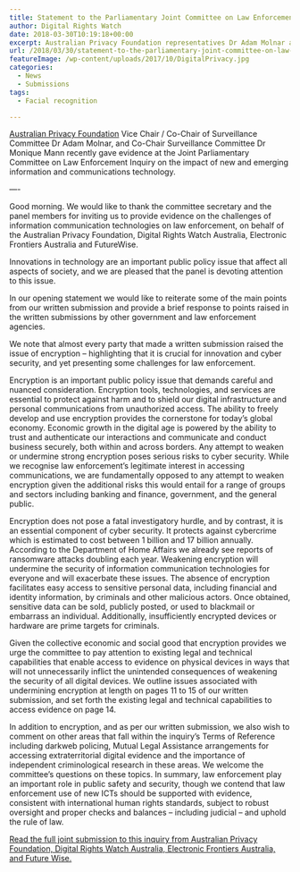 ```yaml
---
title: Statement to the Parliamentary Joint Committee on Law Enforcement
author: Digital Rights Watch
date: 2018-03-30T10:19:18+00:00
excerpt: Australian Privacy Foundation representatives Dr Adam Molnar and Dr Monique Mann recently gave evidence at the Joint Parliamentary Committee on Law Enforcement Inquiry on the impact of new and emerging information and communications technology. They emphasized the importance of not undermining or weakening encryption.
url: /2018/03/30/statement-to-the-parliamentary-joint-committee-on-law-enforcement/
featureImage: /wp-content/uploads/2017/10/DigitalPrivacy.jpg
categories:
  - News
  - Submissions
tags:
  - Facial recognition

---
```

[Australian Privacy Foundation][1] Vice Chair / Co-Chair of Surveillance Committee Dr Adam Molnar, and Co-Chair Surveillance Committee Dr Monique Mann recently gave evidence at the Joint Parliamentary Committee on Law Enforcement Inquiry on the impact of new and emerging information and communications technology.

&#8212;-

Good morning. We would like to thank the committee secretary and the panel members for inviting us to provide evidence on the challenges of information communication technologies on law enforcement, on behalf of the Australian Privacy Foundation, Digital Rights Watch Australia, Electronic Frontiers Australia and FutureWise.

Innovations in technology are an important public policy issue that affect all aspects of society, and we are pleased that the panel is devoting attention to this issue.

In our opening statement we would like to reiterate some of the main points from our written submission and provide a brief response to points raised in the written submissions by other government and law enforcement agencies.

We note that almost every party that made a written submission raised the issue of encryption – highlighting that it is crucial for innovation and cyber security, and yet presenting some challenges for law enforcement.

Encryption is an important public policy issue that demands careful and nuanced consideration. Encryption tools, technologies, and services are essential to protect against harm and to shield our digital infrastructure and personal communications from unauthorized access. The ability to freely develop and use encryption provides the cornerstone for today’s global economy. Economic growth in the digital age is powered by the ability to trust and authenticate our interactions and communicate and conduct business securely, both within and across borders. Any attempt to weaken or undermine strong encryption poses serious risks to cyber security. While we recognise law enforcement’s legitimate interest in accessing communications, we are fundamentally opposed to any attempt to weaken encryption given the additional risks this would entail for a range of groups and sectors including banking and finance, government, and the general public.

Encryption does not pose a fatal investigatory hurdle, and by contrast, it is an essential component of cyber security. It protects against cybercrime which is estimated to cost between 1 billion and 17 billion annually. According to the Department of Home Affairs we already see reports of ransomware attacks doubling each year. Weakening encryption will undermine the security of information communication technologies for everyone and will exacerbate these issues. The absence of encryption facilitates easy access to sensitive personal data, including financial and identity information, by criminals and other malicious actors. Once obtained, sensitive data can be sold, publicly posted, or used to blackmail or embarrass an individual. Additionally, insufficiently encrypted devices or hardware are prime targets for criminals.

Given the collective economic and social good that encryption provides we urge the committee to pay attention to existing legal and technical capabilities that enable access to evidence on physical devices in ways that will not unnecessarily inflict the unintended consequences of weakening the security of all digital devices. We outline issues associated with undermining encryption at length on pages 11 to 15 of our written submission, and set forth the existing legal and technical capabilities to access evidence on page 14.

In addition to encryption, and as per our written submission, we also wish to comment on other areas that fall within the inquiry’s Terms of Reference including darkweb policing, Mutual Legal Assistance arrangements for accessing extraterritorial digital evidence and the importance of independent criminological research in these areas. We welcome the committee’s questions on these topics. In summary, law enforcement play an important role in public safety and security, though we contend that law enforcement use of new ICTs should be supported with evidence, consistent with international human rights standards, subject to robust oversight and proper checks and balances – including judicial – and uphold the rule of law.

[Read the full joint submission to this inquiry from Australian Privacy Foundation, Digital Rights Watch Australia, Electronic Frontiers Australia, and Future Wise.][2]

 [1]: https://privacy.org.au/
 [2]: /wp-content/uploads/2018/02/Sub23.pdf